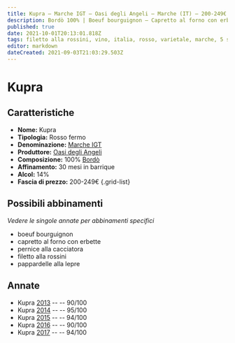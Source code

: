 ```yaml
---
title: Kupra – Marche IGT – Oasi degli Angeli – Marche (IT) – 200-249€ – 3★-5★
description: Bordò 100% | Boeuf bourguignon – Capretto al forno con erbette – Pernice alla cacciatora – Filetto alla rossini – Pappardelle alla lepre
published: true
date: 2021-10-01T20:13:01.818Z
tags: filetto alla rossini, vino, italia, rosso, varietale, marche, 5 stelle, bordò, boeuf bourguignon, capretto al forno con erbette, pernice alla cacciatora, pappardelle alla lepre, 200-249€
editor: markdown
dateCreated: 2021-09-03T21:03:29.503Z
---
```


# Kupra

## Caratteristiche
- **Nome:** Kupra
- **Tipologia:** Rosso fermo
- **Denominazione:** [Marche IGT](/denominazioni/Italia/Marche/IGT/Kupra)
- **Produttore:** [Oasi degli Angeli](/produttori/Italia/Marche/Oasi-degli-Angeli) 
- **Composizione:** 100% [Bordò](/vitigni/Italia/bacca-nera/bordo)
- **Affinamento:** 30 mesi in barrique
- **Alcol:** 14%
- **Fascia di prezzo:** 200-249€
{.grid-list}



## Possibili abbinamenti
*Vedere le singole annate per abbinamenti specifici*

- boeuf bourguignon
- capretto al forno con erbette
- pernice alla cacciatora
- filetto alla rossini
- pappardelle alla lepre

## Annate
- Kupra [2013](/vini/Italia/Marche/Oasi-degli-Angeli/Kupra/2013) -- <span class="star-4"></span> -- 90/100
- Kupra [2014](/vini/Italia/Marche/Oasi-degli-Angeli/Kupra/2014) -- <span class="star-5"></span> -- 95/100
- Kupra [2015](/vini/Italia/Marche/Oasi-degli-Angeli/Kupra/2015) -- <span class="star-5"></span> -- 94/100
- Kupra [2016](/vini/Italia/Marche/Oasi-degli-Angeli/Kupra/2016) -- <span class="star-4"></span> -- 90/100
- Kupra [2017](/vini/Italia/Marche/Oasi-degli-Angeli/Kupra/2017) -- <span class="star-5"></span> -- 94/100



